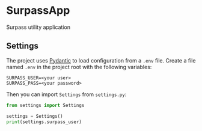 # SurpassApp
Surpass utility application

## Settings

The project uses [Pydantic](https://docs.pydantic.dev/) to load configuration from a `.env` file. Create a file named `.env` in the project root with the following variables:

```
SURPASS_USER=<your user>
SURPASS_PASS=<your password>
```

Then you can import `Settings` from `settings.py`:

```python
from settings import Settings

settings = Settings()
print(settings.surpass_user)
```
